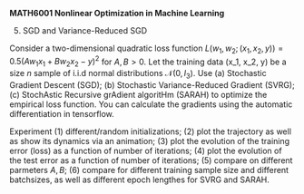 <b>MATH6001 Nonlinear Optimization in Machine Learning</b>

5. SGD and Variance-Reduced SGD

Consider a two-dimensional quadratic loss function $L(w_1, w_2; (x_1, x_2, y)) = 0.5(Aw_1x_1+Bw_2x_2-y)^2$ for $A, B>0$. Let the training data (x_1, x_2, y) be a size $n$ sample of i.i.d normal distributions $\mathcal{N}(0, I_3)$. Use (a) Stochastic Gradient Descent (SGD); (b) Stochastic Variance-Reduced Gradient (SVRG); (c) StochAstic Recursive grAdient algoritHm (SARAH) to optimize the empirical loss function. You can calculate the gradients using the automatic differentiation in tensorflow.

Experiment (1) different/random initializations; (2) plot the trajectory as well as show its dynamics via an animation; (3) plot the evolution of the training error (loss) as a function of number of iterations; (4) plot the evolution of the test error as a function of number of iterations; (5) compare on different parmeters $A, B$; (6) compare for different training sample size and different batchsizes, as well as different epoch lengthes for SVRG and SARAH.

